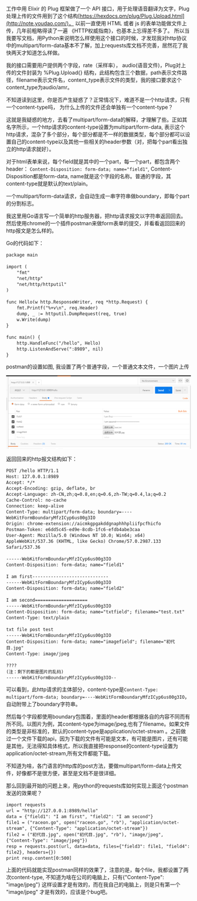 工作中用 Elixir 的 Plug 框架做了一个 API 接口，用于处理语音翻译为文字，Plug处理上传的文件用到了这个结构[https://hexdocs.pm/plug/Plug.Upload.html](http://note.youdao.com/)，
以前一直使用 HTML 或者 js 的表单功能做文件上传，几年前粗略得读了一遍 《HTTP权威指南》，也基本上忘得差不多了。
所以当我要写文档，用Python来说明怎么样使用这个接口的时候，才发现我对http协议中的multipart/form-data基本不了解，加上requests库文档不完善，居然花了我快两天才知道怎么样做。

我的接口需要用户提供两个字段，rate（采样率）， audio(语音文件)，Plug对上传的文件封装为 %Plug.Upload{} 结构，此结构包含三个数据，path表示文件路径，filename表示文件名，content_type表示文件的类型，我的接口要求这个content_type为audio/amr。

不知道读到这里，你是否产生疑惑了？正常情况下，难道不是一个http请求，只有一个content-type吗， 为什么上传的文件还会单独有一个content-type？

这就是我疑惑的地方，去看了multipart/form-data的解释，才理解了些。正如其名字所示，一个http请求的content-type设置为multipart/form-data, 表示这个http请求，混杂了多个部分，每个部分都是不一样的数据类型，每个部分都可以设置自己的content-type以及其他一些相关的header参数（对，把每个part看出独立的http请求就好）。

对于html表单来说，每个field就是其中的一个part，每一个part，都包含两个header： `Content-Disposition: form-data; name="field1"`, Content-Disposition都是form-data, name就是这个字段的名称。普通的字段，其content-type就是默认的text/plain。

一个multipart/form-data请求，会自动生成一串字符串做boundary，即每个part的分割标志。

我这里用Go语言写一个简单的http服务器，把http请求报文以字符串返回回去。然后使用chrome的一个插件postman来做form表单的提交，并看看返回回来的http报文是怎么样的。

Go的代码如下：

```
package main

import (
	"fmt"
	"net/http"
	"net/http/httputil"
)

func Hello(w http.ResponseWriter, req *http.Request) {
	fmt.Printf("%+v\n", req.Header)
	dump, _ := httputil.DumpRequest(req, true)
	w.Write(dump)
}

func main() {
	http.HandleFunc("/hello", Hello)
	http.ListenAndServe(":8989", nil)
}
```

postman的设置如图, 我设置了两个普通字段，一个普通文本文件，一个图片上传

![image](https://raw.githubusercontent.com/shahuwang/images/master/%E8%AE%A1%E7%AE%97%E6%9C%BA%E6%9D%82%E7%9F%A5/post.png)

返回回来的http报文结构如下：


```
POST /hello HTTP/1.1
Host: 127.0.0.1:8989
Accept: */*
Accept-Encoding: gzip, deflate, br
Accept-Language: zh-CN,zh;q=0.8,en;q=0.6,zh-TW;q=0.4,la;q=0.2
Cache-Control: no-cache
Connection: keep-alive
Content-Type: multipart/form-data; boundary=----WebKitFormBoundaryMfzICyp6us00g3IO
Origin: chrome-extension://aicmkgpgakddgnaphhhpliifpcfhicfo
Postman-Token: e6dd5c45-ed9e-8cdb-1fc6-efdb4abe3caa
User-Agent: Mozilla/5.0 (Windows NT 10.0; Win64; x64) AppleWebKit/537.36 (KHTML, like Gecko) Chrome/57.0.2987.133 Safari/537.36

------WebKitFormBoundaryMfzICyp6us00g3IO
Content-Disposition: form-data; name="field1"

I am first-----------------------------
------WebKitFormBoundaryMfzICyp6us00g3IO
Content-Disposition: form-data; name="field2"

I am second====================
------WebKitFormBoundaryMfzICyp6us00g3IO
Content-Disposition: form-data; name="txtfield"; filename="test.txt"
Content-Type: text/plain

txt file post test
------WebKitFormBoundaryMfzICyp6us00g3IO
Content-Disposition: form-data; name="imagefield"; filename="初代目.jpg"
Content-Type: image/jpeg

????
(注：剩下的都是图片的乱码)
------WebKitFormBoundaryMfzICyp6us00g3IO--
```

可以看到，此http请求的主体部分，content-type是`Content-Type: multipart/form-data; boundary=----WebKitFormBoundaryMfzICyp6us00g3IO`，自动附带上了boundary字符串。

然后每个字段都使用boundary包围着，里面的header都根据各自的内容不同而有所不同。以图片为例，其content-type为image/jpeg,也有了filename。如果文件的类型是非标准的，默认的content-type是application/octet-stream 。之前做过一个文件下载的api，因为下载的文件有可能是文本，有可能是图片，还有可能是其他，无法得知具体格式，所以我直接把response的content-type设置为application/octet-stream,所有文件都能下载。

不知道为啥，各门语言的http库的post方法，要做multipart/form-data上传文件，好像都不是很方便，甚至是文档不是很详细。

那么回到最开始的问题上来，用python的requests库如何实现上面这个postman发送的效果呢？


```
import requests
url = "http://127.0.0.1:8989/hello"
data = {"field1": "I am first", "field2": "I am second"}
file1 = ("raceon.go", open("raceon.go", "rb"), "application/octet-stream", {"Content-Type": "application/octet-stream"})
file2 = ("初代目.jpg", open("初代目.jpg", "rb"), "image/jpeg", {"Content-Type": "image/jpeg"})
resp = requests.post(url, data=data, files={"field3": file1, "field4": file2}, headers={})
print resp.content[0:500]
```

上面的代码就能实现postman同样的效果了，注意的是，每个file，我都设置了两次content-type, 不知道为啥在公司的电脑上，只有{"Content-Type": "image/jpeg"} 这样设置才是有效的，而在我自己的电脑上，则是只有第一个 "image/jpeg" 才是有效的，应该是个bug吧。


